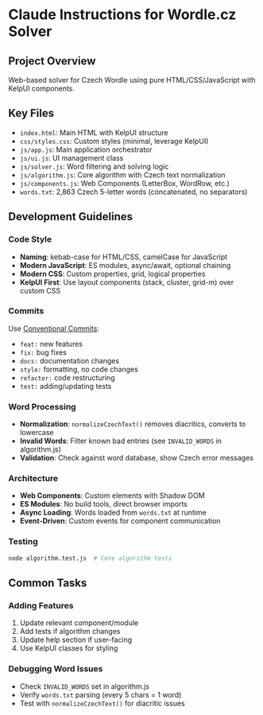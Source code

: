 # Claude Instructions for Wordle.cz Solver

## Project Overview
Web-based solver for Czech Wordle using pure HTML/CSS/JavaScript with KelpUI components.

## Key Files
- `index.html`: Main HTML with KelpUI structure
- `css/styles.css`: Custom styles (minimal, leverage KelpUI)
- `js/app.js`: Main application orchestrator
- `js/ui.js`: UI management class
- `js/solver.js`: Word filtering and solving logic
- `js/algorithm.js`: Core algorithm with Czech text normalization
- `js/components.js`: Web Components (LetterBox, WordRow, etc.)
- `words.txt`: 2,863 Czech 5-letter words (concatenated, no separators)

## Development Guidelines

### Code Style
- **Naming**: kebab-case for HTML/CSS, camelCase for JavaScript
- **Modern JavaScript**: ES modules, async/await, optional chaining
- **Modern CSS**: Custom properties, grid, logical properties
- **KelpUI First**: Use layout components (stack, cluster, grid-m) over custom CSS

### Commits
Use [Conventional Commits](https://conventionalcommits.org/):
- `feat:` new features
- `fix:` bug fixes  
- `docs:` documentation changes
- `style:` formatting, no code changes
- `refactor:` code restructuring
- `test:` adding/updating tests

### Word Processing
- **Normalization**: `normalizeCzechText()` removes diacritics, converts to lowercase
- **Invalid Words**: Filter known bad entries (see `INVALID_WORDS` in algorithm.js)
- **Validation**: Check against word database, show Czech error messages

### Architecture
- **Web Components**: Custom elements with Shadow DOM
- **ES Modules**: No build tools, direct browser imports
- **Async Loading**: Words loaded from `words.txt` at runtime
- **Event-Driven**: Custom events for component communication

### Testing
```bash
node algorithm.test.js  # Core algorithm tests
```

## Common Tasks

### Adding Features
1. Update relevant component/module
2. Add tests if algorithm changes
3. Update help section if user-facing
4. Use KelpUI classes for styling

### Debugging Word Issues
- Check `INVALID_WORDS` set in algorithm.js
- Verify `words.txt` parsing (every 5 chars = 1 word)
- Test with `normalizeCzechText()` for diacritic issues
